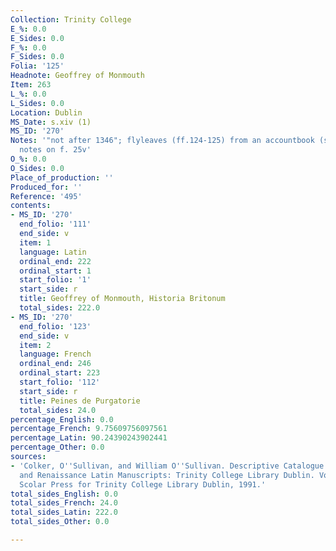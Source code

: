 ```yaml
---
Collection: Trinity College
E_%: 0.0
E_Sides: 0.0
F_%: 0.0
F_Sides: 0.0
Folia: '125'
Headnote: Geoffrey of Monmouth
Item: 263
L_%: 0.0
L_Sides: 0.0
Location: Dublin
MS_Date: s.xiv (1)
MS_ID: '270'
Notes: '"not after 1346"; flyleaves (ff.124-125) from an accountbook (some names visible);
  notes on f. 25v'
O_%: 0.0
O_Sides: 0.0
Place_of_production: ''
Produced_for: ''
Reference: '495'
contents:
- MS_ID: '270'
  end_folio: '111'
  end_side: v
  item: 1
  language: Latin
  ordinal_end: 222
  ordinal_start: 1
  start_folio: '1'
  start_side: r
  title: Geoffrey of Monmouth, Historia Britonum
  total_sides: 222.0
- MS_ID: '270'
  end_folio: '123'
  end_side: v
  item: 2
  language: French
  ordinal_end: 246
  ordinal_start: 223
  start_folio: '112'
  start_side: r
  title: Peines de Purgatorie
  total_sides: 24.0
percentage_English: 0.0
percentage_French: 9.75609756097561
percentage_Latin: 90.24390243902441
percentage_Other: 0.0
sources:
- 'Colker, O''Sullivan, and William O''Sullivan. Descriptive Catalogue of the Mediaeval
  and Renaissance Latin Manuscripts: Trinity College Library Dublin. Vol. 2. Aldershot:
  Scolar Press for Trinity College Library Dublin, 1991.'
total_sides_English: 0.0
total_sides_French: 24.0
total_sides_Latin: 222.0
total_sides_Other: 0.0

---
```

